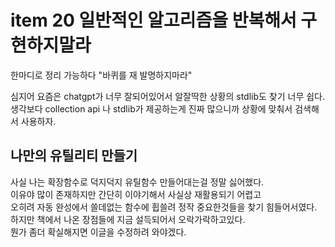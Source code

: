 # item 20 일반적인 알고리즘을 반복해서 구현하지말라

한마디로 정리 가능하다 "바퀴를 재 발명하지마라"

심지어 요즘은 chatgpt가 너무 잘되어있어서 알잘딱한 상황의 stdlib도 찾기 너무 쉽다.  
생각보다 collection api 나 stdlib가 제공하는게 진짜 많으니까 상황에 맞춰서 검색해서 사용하자.  

## 나만의 유틸리티 만들기
사실 나는 확장함수로 덕지덕지 유틸함수 만들어대는걸 정말 싫어했다.  
이유야 많이 존재하지만 간단히 이야기해서 사실상 재활용되기 어렵고  
오히려 자동 완성에서 쓸데없는 함수에 휩쓸려 정작 중요한것들을 찾기 힘들어서였다.  
하지만 책에서 나온 장점들에 지금 설득되어서 오락가락하고있다.   
뭔가 좀더 확실해지면 이글을 수정하려 와야겠다.  

